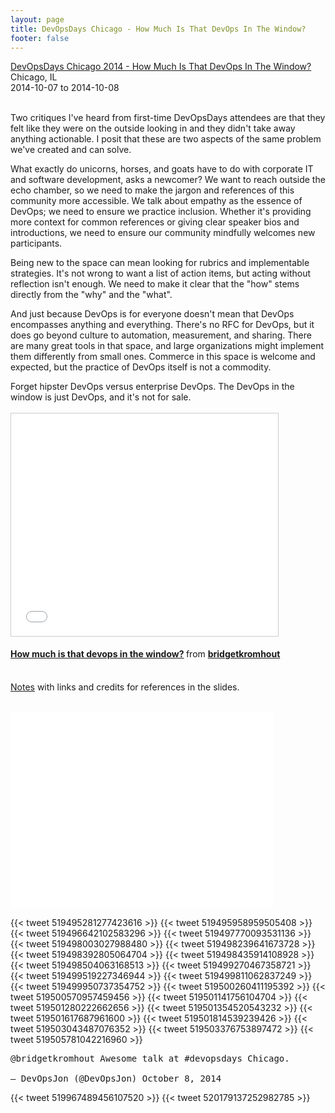 ```yaml
---
layout: page
title: DevOpsDays Chicago - How Much Is That DevOps In The Window?
footer: false
---
```


<a href="http://devopsdays.org/events/2014-chicago/proposals/How%20Much%20Is%20That%20DevOps%20In%20The%20Window/">DevOpsDays Chicago 2014 - How Much Is That DevOps In The Window?</a><br>
Chicago, IL<br>
2014-10-07 to 2014-10-08
<br><br>

<p>
Two critiques I've heard from first-time DevOpsDays attendees are that they felt like they were on the outside looking in and they didn't take away anything actionable. I posit that these are two aspects of the same problem we've created and can solve.

<p>
What exactly do unicorns, horses, and goats have to do with corporate IT and software development, asks a newcomer? We want to reach outside the echo chamber, so we need to make the jargon and references of this community more accessible. We talk about empathy as the essence of DevOps; we need to ensure we practice inclusion. Whether it's providing more context for common references or giving clear speaker bios and introductions, we need to ensure our community mindfully welcomes new participants.
<p>
Being new to the space can mean looking for rubrics and implementable strategies. It's not wrong to want a list of action items, but acting without reflection isn't enough. We need to make it clear that the "how" stems directly from the "why" and the "what".
<p>
And just because DevOps is for everyone doesn't mean that DevOps encompasses anything and everything. There's no RFC for DevOps, but it does go beyond culture to automation, measurement, and sharing. There are many great tools in that space, and large organizations might implement them differently from small ones. Commerce in this space is welcome and expected, but the practice of DevOps itself is not a commodity.
<p>
Forget hipster DevOps versus enterprise DevOps. The DevOps in the window is just DevOps, and it's not for sale.

<br>
<br>

<iframe src="//www.slideshare.net/slideshow/embed_code/39979648" width="427" height="356" frameborder="0" marginwidth="0" marginheight="0" scrolling="no" style="border:1px solid #CCC; border-width:1px; margin-bottom:5px; max-width: 100%;" allowfullscreen> </iframe> <div style="margin-bottom:5px"> <strong> <a href="https://www.slideshare.net/bridgetkromhout/how-much-is-that-devops-in-the-window" title="How much is that devops in the window?" target="_blank">How much is that devops in the window?</a> </strong> from <strong><a href="http://www.slideshare.net/bridgetkromhout" target="_blank">bridgetkromhout</a></strong> </div>

<br>

<a href="notes/">Notes</a> with links and credits for references in the slides.

<p>

<br>
<iframe width="420" height="315" src="//www.youtube.com/embed/FauvrV9CE1I" frameborder="0" allowfullscreen></iframe>

<br>












{{< tweet 519495281277423616 >}}
{{< tweet 519495958959505408 >}}
{{< tweet 519496642102583296 >}}
{{< tweet 519497770093531136 >}}
{{< tweet 519498003027988480 >}}
{{< tweet 519498239641673728 >}}
{{< tweet 519498392805064704 >}}
{{< tweet 519498435914108928 >}}
{{< tweet 519498504063168513 >}}
{{< tweet 519499270467358721 >}}
{{< tweet 519499519227346944 >}}
{{< tweet 519499811062837249 >}}
{{< tweet 519499950737354752 >}}
{{< tweet 519500260411195392 >}}
{{< tweet 519500570957459456 >}}
{{< tweet 519501141756104704 >}}
{{< tweet 519501280222662656 >}}
{{< tweet 519501354520543232 >}}
{{< tweet 519501617687961600 >}}
{{< tweet 519501814539239426 >}}
{{< tweet 519503043487076352 >}}
{{< tweet 519503376753897472 >}}
{{< tweet 519505781042216960 >}}
<pre>
@bridgetkromhout Awesome talk at #devopsdays Chicago.

— DevOpsJon (@DevOpsJon) October 8, 2014
</pre>
{{< tweet 519967489456107520 >}}
{{< tweet 520179137252982785 >}}

